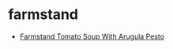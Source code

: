 # farmstand

 * [Farmstand Tomato Soup With Arugula Pesto](../index/f/farmstand-tomato-soup-with-arugula-pesto-358151.json)
